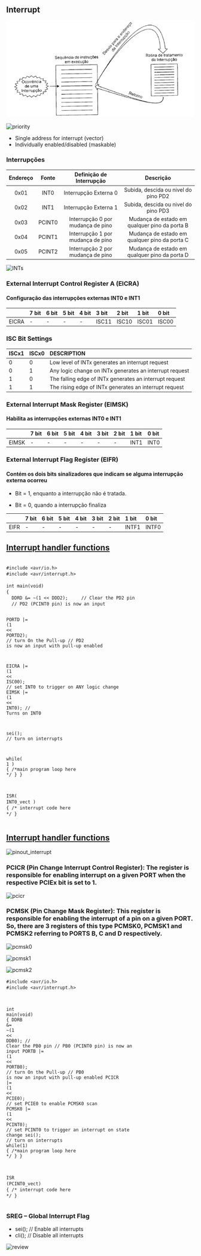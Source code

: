 ## Interrupt
![interruption](midia/interrupcao.jpg)

![priority](https://i.pinimg.com/736x/42/b1/65/42b16572039efbebca0deb8ff7386c84.jpg)

- Single address for interrupt (vector)
- Individually enabled/disabled (maskable)
<!-- - Bit 1 of SREG = 0 while interrupt is being handled
- Bit 1 of SREG = 1 when interrupt ends -->

<!-- ## ![PIN CONFIGURATIONS - ATMEGA328p (28-pins)](https://ww1.microchip.com/downloads/en/DeviceDoc/Atmel-7810-Automotive-Microcontrollers-ATmega328P_Datasheet.pdf)

![pinsatmega](https://microcontrollerslab.com/wp-content/uploads/2019/12/ATMEGA328P-Pin-Configuration-Diagram.png)

![pinout](https://cdn.shopify.com/s/files/1/0452/2564/0087/files/Pinout_of_ARDUINO_Board_and_ATMega328PU_Kobee.png?v=1629648438) -->

### Interrupções

| **Endereço** 	| **Fonte** 	|    **Definição de Interrupção**   	|                 **Descrição**                 	|
|:------------:	|:---------:	|:---------------------------------:	|:---------------------------------------------:	|
|     0x01     	|    INT0   	|       Interrupção Externa 0       	|      Subida, descida ou nivel do pino PD2     	|
|     0x02     	|    INT1   	|       Interrupção Externa 1       	|      Subida, descida ou nivel do pino PD3     	|
|     0x03     	|   PCINT0  	| Interrupção 0 por mudança de pino 	| Mudança de estado em qualquer pino da porta B 	|
|     0x04     	|   PCINT1  	| Interrupção 1 por mudança de pino 	| Mudança de estado em qualquer pino da porta C 	|
|     0x05     	|   PCINT2  	| Interrupção 2 por mudança de pino 	| Mudança de estado em qualquer pino da porta D 	|

![INTs](https://ouilogique.com/files/2016-10-21-interruptions/images/ATmega328-INTx.jpg)

<h3 id="external-interrupt-control-register-a">External Interrupt Control Register A (EICRA)</h3>
<h4> Configuração das interrupções externas INT0 e INT1 </h4>

<table>
  <thead>
    <tr>
      <th style="text-align: left"> </th>
      <th style="text-align: left">7 bit</th>
      <th style="text-align: left">6 bit</th>
      <th style="text-align: left">5 bit</th>
      <th style="text-align: left">4 bit</th>
      <th style="text-align: left">3 bit</th>
      <th style="text-align: left">2 bit</th>
      <th style="text-align: left">1 bit</th>
      <th style="text-align: left">0 bit</th>
    </tr>
  </thead>
  <tbody>
    <tr>
      <td style="text-align: left">EICRA</td>
      <td style="text-align: left">-</td>
      <td style="text-align: left">-</td>
      <td style="text-align: left">-</td>
      <td style="text-align: left">-</td>
      <td style="text-align: left">ISC11</td>
      <td style="text-align: left">ISC10</td>
      <td style="text-align: left">ISC01</td>
      <td style="text-align: left">ISC00</td>
    </tr>
  </tbody>
</table>

<h3 id="isc-bit-settings">ISC Bit Settings</h3>

<table>
  <thead>
    <tr>
      <th style="text-align: left">ISCx1</th>
      <th style="text-align: left">ISCx0</th>
      <th style="text-align: left">DESCRIPTION</th>
    </tr>
  </thead>
  <tbody>
    <tr>
      <td style="text-align: left">0</td>
      <td style="text-align: left">0</td>
      <td style="text-align: left">Low level of INTx generates an interrupt request</td>
    </tr>
    <tr>
      <td style="text-align: left">0</td>
      <td style="text-align: left">1</td>
      <td style="text-align: left">Any logic change on INTx generates an interrupt request</td>
    </tr>
    <tr>
      <td style="text-align: left">1</td>
      <td style="text-align: left">0</td>
      <td style="text-align: left">The falling edge of INTx generates an interrupt request</td>
    </tr>
    <tr>
      <td style="text-align: left">1</td>
      <td style="text-align: left">1</td>
      <td style="text-align: left">The rising edge of INTx generates an interrupt request</td>
    </tr>
  </tbody>
</table>

<h3 id="external-interrupt-mask-register">External Interrupt Mask Register (EIMSK)</h3>
<h4> Habilita as interrupções externas INT0 e INT1 </h4>

<table>
  <thead>
    <tr>
      <th style="text-align: left"> </th>
      <th style="text-align: left">7 bit</th>
      <th style="text-align: left">6 bit</th>
      <th style="text-align: left">5 bit</th>
      <th style="text-align: left">4 bit</th>
      <th style="text-align: left">3 bit</th>
      <th style="text-align: left">2 bit</th>
      <th style="text-align: left">1 bit</th>
      <th style="text-align: left">0 bit</th>
    </tr>
  </thead>
  <tbody>
    <tr>
      <td style="text-align: left">EIMSK</td>
      <td style="text-align: left">-</td>
      <td style="text-align: left">-</td>
      <td style="text-align: left">-</td>
      <td style="text-align: left">-</td>
      <td style="text-align: left">-</td>
      <td style="text-align: left">-</td>
      <td style="text-align: left">INT1</td>
      <td style="text-align: left">INT0</td>
    </tr>
  </tbody>
</table>

<h3 id="external-interrupt-flag-register">External Interrupt Flag Register (EIFR)</h3>
<h4> Contém os dois bits sinalizadores que indicam se alguma interrupção externa ocorreu</h4>

- Bit = 1, enquanto a interrupção não é tratada.

- Bit = 0, quando a interrupção finaliza
<table>
  <thead>
    <tr>
      <th style="text-align: left"> </th>
      <th style="text-align: left">7 bit</th>
      <th style="text-align: left">6 bit</th>
      <th style="text-align: left">5 bit</th>
      <th style="text-align: left">4 bit</th>
      <th style="text-align: left">3 bit</th>
      <th style="text-align: left">2 bit</th>
      <th style="text-align: left">1 bit</th>
      <th style="text-align: left">0 bit</th>
    </tr>
  </thead>
  <tbody>
    <tr>
      <td style="text-align: left">EIFR</td>
      <td style="text-align: left">-</td>
      <td style="text-align: left">-</td>
      <td style="text-align: left">-</td>
      <td style="text-align: left">-</td>
      <td style="text-align: left">-</td>
      <td style="text-align: left">-</td>
      <td style="text-align: left">INTF1</td>
      <td style="text-align: left">INTF0</td>
    </tr>
  </tbody>
</table>

## [Interrupt handler functions](https://www.nongnu.org/avr-libc/user-manual/group__avr__interrupts.html)

<div class="language-c++ highlighter-rouge"><div class="highlight"><pre class="highlight"><code>
<span class="cp">#include</span> <span class="cpf">&lt;avr/io.h&gt;</span><span class="cp">
#include</span> <span class="cpf">&lt;avr/interrupt.h&gt;</span><span class="cp">
</span>
<span class="kt">int</span> <span class="nf">main</span><span class="p">(</span><span class="kt">void</span><span class="p">)</span>
<span class="p">{</span>
  <span class="n">DDRD</span> <span class="o">&amp;=</span> <span class="o">~</span><span class="p">(</span><span class="mi">1</span> <span class="o">&lt;&lt;</span> <span class="n">DDD2</span><span class="p">);</span>     <span class="c1">// Clear the PD2 pin</span>
  <span class="c1">// PD2 (PCINT0 pin) is now an input</span>

  <span class="n">PORTD</span> <span class="o">|=</span> <span class="p">(</span><span class="mi">1</span> <span class="o">&lt;&lt;</span> <span class="n">PORTD2</span><span class="p">);</span>    <span class="c1">// turn On the Pull-up</span>
  <span class="c1">// PD2 is now an input with pull-up enabled</span>

  <span class="n">EICRA</span> <span class="o">|=</span> <span class="p">(</span><span class="mi">1</span> <span class="o">&lt;&lt;</span> <span class="n">ISC00</span><span class="p">);</span>    <span class="c1">// set INT0 to trigger on ANY logic change</span>
  <span class="n">EIMSK</span> <span class="o">|=</span> <span class="p">(</span><span class="mi">1</span> <span class="o">&lt;&lt;</span> <span class="n">INT0</span><span class="p">);</span>     <span class="c1">// Turns on INT0</span>

  <span class="n">sei</span><span class="p">();</span>                    <span class="c1">// turn on interrupts</span>

  <span class="k">while</span><span class="p">(</span> <span class="mi">1</span> <span class="p">)</span>
  <span class="p">{</span>
    <span class="cm">/*main program loop here */</span>
  <span class="p">}</span>
<span class="p">}</span>

<span class="n">ISR</span><span class="p">(</span> <span class="n">INT0_vect</span> <span class="p">)</span>
<span class="p">{</span>
  <span class="cm">/* interrupt code here */</span>
<span class="p">}</span>
</code></pre></div></div>


## [Interrupt handler functions](https://www.nongnu.org/avr-libc/user-manual/group__avr__interrupts.html)

![pinout_interrupt](https://i0.wp.com/portal.vidadesilicio.com.br/wp-content/uploads/2017/05/UNOMAP2-1024x614-1024x614.png)

### PCICR (Pin Change Interrupt Control Register): The register is responsible for enabling interrupt on a given PORT when the respective PCIEx bit is set to 1.
![pcicr](https://i0.wp.com/portal.vidadesilicio.com.br/wp-content/uploads/2017/05/pcicr.png)

### PCMSK (Pin Change Mask Register): This register is responsible for enabling the interrupt of a pin on a given PORT. So, there are 3 registers of this type PCMSK0, PCMSK1 and PCMSK2 referring to PORTS B, C and D respectively.

![pcmsk0](https://i0.wp.com/portal.vidadesilicio.com.br/wp-content/uploads/2017/05/pcmsk0.png)

![pcmsk1](https://i0.wp.com/portal.vidadesilicio.com.br/wp-content/uploads/2017/05/pcmks1.png)

![pcmsk2](https://i0.wp.com/portal.vidadesilicio.com.br/wp-content/uploads/2017/05/pcmsk2.png)

<div class="language-c++ highlighter-rouge"><div class="highlight"><pre class="highlight"><code><span class="cp">#include</span> <span class="cpf">&lt;avr/io.h&gt;</span><span class="cp">
#include</span> <span class="cpf">&lt;avr/interrupt.h&gt;</span><span class="cp">
</span>

<span class="kt">int</span> <span class="nf">main</span><span class="p">(</span><span class="kt">void</span><span class="p">)</span>
<span class="p">{</span>
    <span class="n">DDRB</span> <span class="o">&amp;=</span> <span class="o">~</span><span class="p">(</span><span class="mi">1</span> <span class="o">&lt;&lt;</span> <span class="n">DDB0</span><span class="p">);</span>     <span class="c1">// Clear the PB0 pin</span>
    <span class="c1">// PB0 (PCINT0 pin) is now an input</span> 
    <span class="n">PORTB</span> <span class="o">|=</span> <span class="p">(</span><span class="mi">1</span> <span class="o">&lt;&lt;</span> <span class="n">PORTB0</span><span class="p">);</span>    <span class="c1">// turn On the Pull-up</span>
    <span class="c1">// PB0 is now an input with pull-up enabled</span>
    <span class="n">PCICR</span> <span class="o">|=</span> <span class="p">(</span><span class="mi">1</span> <span class="o">&lt;&lt;</span> <span class="n">PCIE0</span><span class="p">);</span>    <span class="c1">// set PCIE0 to enable PCMSK0 scan</span>
    <span class="n">PCMSK0</span> <span class="o">|=</span> <span class="p">(</span><span class="mi">1</span> <span class="o">&lt;&lt;</span> <span class="n">PCINT0</span><span class="p">);</span>  <span class="c1">// set PCINT0 to trigger an interrupt on state change</span>
    <span class="n">sei</span><span class="p">();</span>                    <span class="c1">// turn on interrupts</span>
    <span class="k">while</span><span class="p">(</span><span class="mi">1</span><span class="p">)</span>
    <span class="p">{</span>
        <span class="cm">/*main program loop here */</span>
    <span class="p">}</span>
<span class="p">}</span>



<span class="n">ISR</span> <span class="p">(</span><span class="n">PCINT0_vect</span><span class="p">)</span>
<span class="p">{</span>
    <span class="cm">/* interrupt code here */</span>
<span class="p">}</span>
</code></pre></div></div>

### SREG – Global Interrupt Flag
- sei(); // Enable all interrupts
- cli(); // Disable all interrupts

![review](https://i0.wp.com/portal.vidadesilicio.com.br/wp-content/uploads/2017/05/PCINTESQUEMA.png)

<!-- ## External interrupts
![INT0_1](https://startingelectronics.org/tutorials/AVR-8-microcontrollers/ATtiny2313-tutorial/P5-pin-alternate-functions/ATtiny2313-int0-int1.png)

![externalinterrupts](http://www.ermicro.com/blog/wp-content/uploads/2013/09/motor_cnt15.jpg) -->
